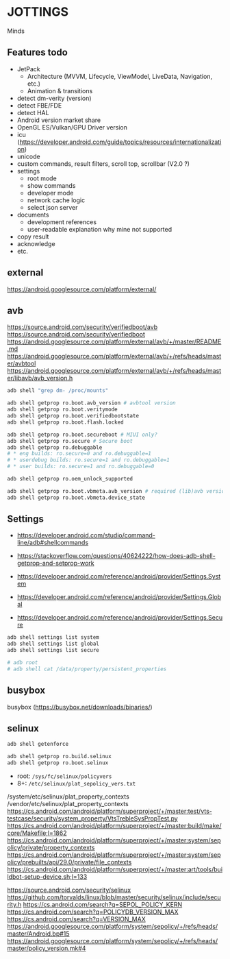 # JOTTINGS
Minds

## Features todo

- JetPack
  - Architecture (MVVM, Lifecycle, ViewModel, LiveData, Navigation, etc.)
  - Animation & transitions
- detect dm-verity (version)
- detect FBE/FDE
- detect HAL
- Android version market share
- OpenGL ES/Vulkan/GPU Driver version
- icu (https://developer.android.com/guide/topics/resources/internationalization)
- unicode
- custom commands, result filters, scroll top, scrollbar (V2.0 ?)
- settings
  - root mode
  - show commands
  - developer mode
  - network cache logic
  - select json server
- documents
  - development references
  - user-readable explanation why mine not supported
- copy result
- acknowledge
- etc.

## external

https://android.googlesource.com/platform/external/

## avb

https://source.android.com/security/verifiedboot/avb
https://source.android.com/security/verifiedboot
https://android.googlesource.com/platform/external/avb/+/master/README.md
https://android.googlesource.com/platform/external/avb/+/refs/heads/master/avbtool
https://android.googlesource.com/platform/external/avb/+/refs/heads/master/libavb/avb_version.h

``` sh
adb shell "grep dm- /proc/mounts"

adb shell getprop ro.boot.avb_version # avbtool version
adb shell getprop ro.boot.veritymode
adb shell getprop ro.boot.verifiedbootstate
adb shell getprop ro.boot.flash.locked

adb shell getprop ro.boot.secureboot # MIUI only?
adb shell getprop ro.secure # Secure boot
adb shell getprop ro.debuggable
# * eng builds: ro.secure=0 and ro.debuggable=1
# * userdebug builds: ro.secure=1 and ro.debuggable=1
# * user builds: ro.secure=1 and ro.debuggable=0

adb shell getprop ro.oem_unlock_supported

adb shell getprop ro.boot.vbmeta.avb_version # required (lib)avb version
adb shell getprop ro.boot.vbmeta.device_state
```

## Settings

- https://developer.android.com/studio/command-line/adb#shellcommands
- https://stackoverflow.com/questions/40624222/how-does-adb-shell-getprop-and-setprop-work

- https://developer.android.com/reference/android/provider/Settings.System
- https://developer.android.com/reference/android/provider/Settings.Global
- https://developer.android.com/reference/android/provider/Settings.Secure

``` sh
adb shell settings list system
adb shell settings list global
adb shell settings list secure
```

``` sh
# adb root
# adb shell cat /data/property/persistent_properties
```

## busybox

busybox (https://busybox.net/downloads/binaries/)

## selinux

``` sh
adb shell getenforce

adb shell getprop ro.build.selinux
adb shell getprop ro.boot.selinux
```

- root: `/sys/fc/selinux/policyvers`
- 8+: `/etc/selinux/plat_sepolicy_vers.txt`

/system/etc/selinux/plat_property_contexts
/vendor/etc/selinux/plat_property_contexts
https://cs.android.com/android/platform/superproject/+/master:test/vts-testcase/security/system_property/VtsTrebleSysPropTest.py
https://cs.android.com/android/platform/superproject/+/master:build/make/core/Makefile;l=1862
https://cs.android.com/android/platform/superproject/+/master:system/sepolicy/private/property_contexts
https://cs.android.com/android/platform/superproject/+/master:system/sepolicy/prebuilts/api/29.0/private/file_contexts
https://cs.android.com/android/platform/superproject/+/master:art/tools/buildbot-setup-device.sh;l=133

https://source.android.com/security/selinux
https://github.com/torvalds/linux/blob/master/security/selinux/include/security.h
https://cs.android.com/search?q=SEPOL_POLICY_KERN
https://cs.android.com/search?q=POLICYDB_VERSION_MAX
https://cs.android.com/search?q=VERSION_MAX
https://android.googlesource.com/platform/system/sepolicy/+/refs/heads/master/Android.bp#15
https://android.googlesource.com/platform/system/sepolicy/+/refs/heads/master/policy_version.mk#4

